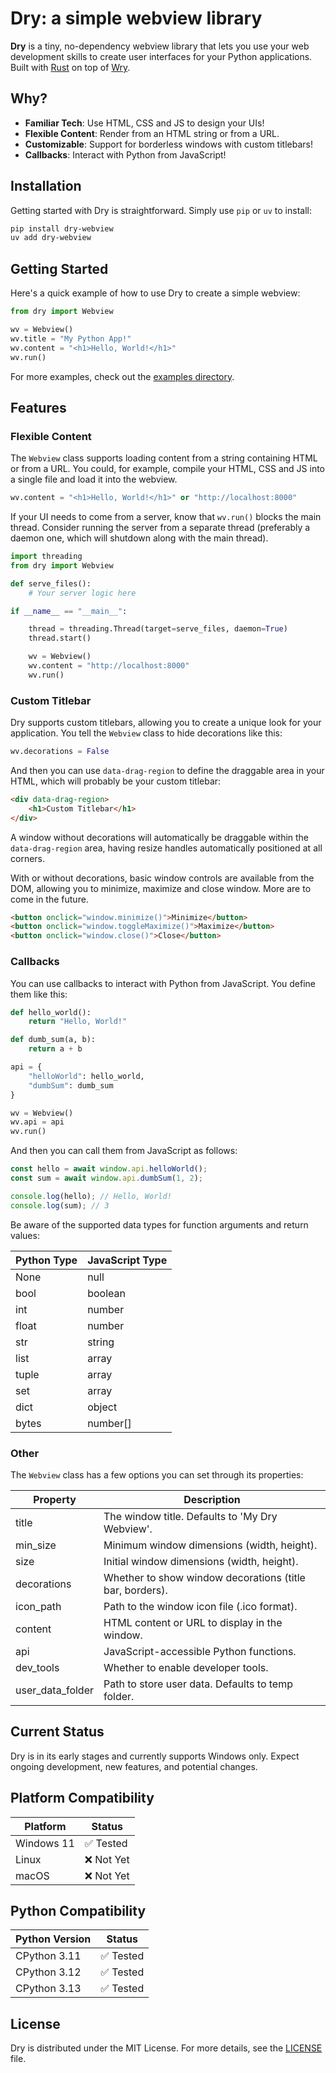 # Dry: a simple webview library

**Dry** is a tiny, no-dependency webview library that lets you use your web development skills to create user interfaces for your Python applications. Built with [Rust](https://www.rust-lang.org/) on top of [Wry](https://github.com/tauri-apps/wry).

## Why?

- **Familiar Tech**: Use HTML, CSS and JS to design your UIs!
- **Flexible Content**: Render from an HTML string or from a URL.
- **Customizable**: Support for borderless windows with custom titlebars!
- **Callbacks**: Interact with Python from JavaScript!

## Installation

Getting started with Dry is straightforward. Simply use `pip` or `uv` to install:

```bash
pip install dry-webview
uv add dry-webview
```

## Getting Started

Here's a quick example of how to use Dry to create a simple webview:

```python
from dry import Webview

wv = Webview()
wv.title = "My Python App!"
wv.content = "<h1>Hello, World!</h1>"
wv.run()
```

For more examples, check out the [examples directory](https://github.com/barradasotavio/dry/tree/master/examples).


## Features

### Flexible Content

The `Webview` class supports loading content from a string containing HTML or from a URL. You could, for example, compile your HTML, CSS and JS into a single file and load it into the webview.

```python
wv.content = "<h1>Hello, World!</h1>" or "http://localhost:8000"
```

If your UI needs to come from a server, know that `wv.run()` blocks the main thread. Consider running the server from a separate thread (preferably a daemon one, which will shutdown along with the main thread).

```python
import threading
from dry import Webview

def serve_files():
    # Your server logic here

if __name__ == "__main__":

    thread = threading.Thread(target=serve_files, daemon=True)
    thread.start()

    wv = Webview()
    wv.content = "http://localhost:8000"
    wv.run()
```

### Custom Titlebar

Dry supports custom titlebars, allowing you to create a unique look for your application. You tell the `Webview` class to hide decorations like this:

```python
wv.decorations = False
```

And then you can use `data-drag-region` to define the draggable area in your HTML, which will probably be your custom titlebar:

```html
<div data-drag-region>
    <h1>Custom Titlebar</h1>
</div>
```

A window without decorations will automatically be draggable within the `data-drag-region` area, having resize handles automatically positioned at all corners.

With or without decorations, basic window controls are available from the DOM, allowing you to minimize, maximize and close window. More are to come in the future.

```html
<button onclick="window.minimize()">Minimize</button>
<button onclick="window.toggleMaximize()">Maximize</button>
<button onclick="window.close()">Close</button>
```

### Callbacks

You can use callbacks to interact with Python from JavaScript. You define them like this:

```python
def hello_world():
    return "Hello, World!"

def dumb_sum(a, b):
    return a + b

api = {
    "helloWorld": hello_world,
    "dumbSum": dumb_sum
}

wv = Webview()
wv.api = api
wv.run()
```

And then you can call them from JavaScript as follows:

```javascript
const hello = await window.api.helloWorld();
const sum = await window.api.dumbSum(1, 2);

console.log(hello); // Hello, World!
console.log(sum); // 3
```

Be aware of the supported data types for function arguments and return values:

| Python Type | JavaScript Type |
| ----------- | --------------- |
| None        | null            |
| bool        | boolean         |
| int         | number          |
| float       | number          |
| str         | string          |
| list        | array           |
| tuple       | array           |
| set         | array           |
| dict        | object          |
| bytes       | number[]        |

### Other

The `Webview` class has a few options you can set through its properties:

| Property         | Description                                                                              |
| ---------------- | ---------------------------------------------------------------------------------------- |
| title            | The window title. Defaults to 'My Dry Webview'.                                           |
| min_size         | Minimum window dimensions (width, height).                                                |
| size             | Initial window dimensions (width, height).                                                |
| decorations      | Whether to show window decorations (title bar, borders).                                  |
| icon_path        | Path to the window icon file (.ico format).                                              |
| content          | HTML content or URL to display in the window.                                            |
| api              | JavaScript-accessible Python functions.                                                   |
| dev_tools        | Whether to enable developer tools.                                                        |
| user_data_folder | Path to store user data. Defaults to temp folder.                                         |


## Current Status

Dry is in its early stages and currently supports Windows only. Expect ongoing development, new features, and potential changes.

## Platform Compatibility

| Platform   | Status    |
| ---------- | --------- |
| Windows 11 | ✅ Tested  |
| Linux      | ❌ Not Yet |
| macOS      | ❌ Not Yet |

## Python Compatibility

| Python Version | Status    |
| -------------- | --------- |
| CPython 3.11   | ✅ Tested  |
| CPython 3.12   | ✅ Tested  |
| CPython 3.13   | ✅ Tested  |

## License

Dry is distributed under the MIT License. For more details, see the [LICENSE](https://github.com/barradasotavio/dry/blob/master/LICENSE) file.
